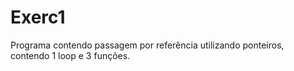 # Exerc1
Programa contendo passagem por referência utilizando ponteiros, contendo 1 loop e 3 funções.
